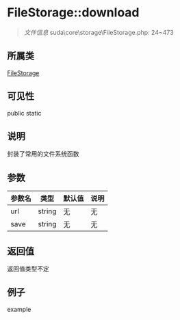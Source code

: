 # FileStorage::download

> *文件信息* suda\core\storage\FileStorage.php: 24~473
## 所属类 

[FileStorage](../FileStorage.md)

## 可见性

  public  static
## 说明

封装了常用的文件系统函数

## 参数

| 参数名 | 类型 | 默认值 | 说明 |
|--------|-----|-------|-------|
| url |  string | 无 | 无 |
| save |  string | 无 | 无 |

## 返回值
返回值类型不定

## 例子

example